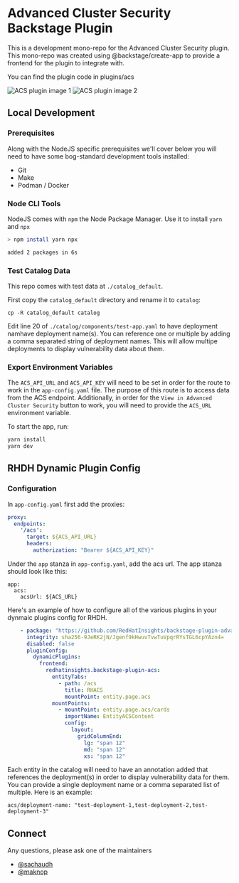 # Advanced Cluster Security Backstage Plugin

This is a development mono-repo for the Advanced Cluster Security plugin. This mono-repo was created using @backstage/create-app to provide a frontend for the plugin to integrate with.

You can find the plugin code in plugins/acs

![ACS plugin image 1](images/acs_plugin_screenshot_1.png)
![ACS plugin image 2](images/acs_plugin_screenshot_2.png)

## Local Development

### Prerequisites

Along with the NodeJS specific prerequisites we'll cover below you will need to have some bog-standard development tools installed:

* Git
* Make
* Podman / Docker

### Node CLI Tools

NodeJS comes with `npm` the Node Package Manager. Use it to install `yarn` and `npx`

```bash
> npm install yarn npx

added 2 packages in 6s
```

### Test Catalog Data

This repo comes with test data at `./catalog_default`.

First copy the `catalog_default` directory and rename it to `catalog`:
```
cp -R catalog_default catalog
```

Edit line 20 of `./catalog/components/test-app.yaml` to have deployment namhave deployment name(s). You can reference one or multiple by adding a comma separated string of deployment names. This will allow multipe deployments to display vulnerability data about them.

### Export Environment Variables

The `ACS_API_URL` and `ACS_API_KEY` will need to be set in order for the route to work in the `app-config.yaml` file. The purpose of this route is to access data from the ACS endpoint. Additionally, in order for the `View in Advanced Cluster Security` button to work, you will need to provide the `ACS_URL` environment variable.

To start the app, run:
```sh
yarn install
yarn dev
```

## RHDH Dynamic Plugin Config

### Configuration
In `app-config.yaml` first add the proxies:

```yaml
proxy:
  endpoints:
    '/acs':
      target: ${ACS_API_URL}
      headers:
        authorization: "Bearer ${ACS_API_KEY}"
```

Under the `app` stanza in `app-config.yaml`, add the acs url. The app stanza should look like this:
```
app:
  acs:
    acsUrl: ${ACS_URL}
```

Here's an example of how to configure all of the various plugins in your dynmaic plugins config for RHDH.

```yaml
    - package: "https://github.com/RedHatInsights/backstage-plugin-advanced-cluster-security/releases/download/v0.1.1/redhatinsights-backstage-plugin-acs-dynamic-0.1.1.tgz"
      integrity: sha256-9JeRK2jN/Jgenf9kHwuvTvwTuVpqrRYsTGL6cpYAzn4=
      disabled: false
      pluginConfig:
        dynamicPlugins:
          frontend:
            redhatinsights.backstage-plugin-acs:
              entityTabs:
                - path: /acs
                  title: RHACS
                  mountPoint: entity.page.acs
              mountPoints:
                - mountPoint: entity.page.acs/cards
                  importName: EntityACSContent
                  config:
                    layout:
                      gridColumnEnd:
                        lg: "span 12"
                        md: "span 12"
                        xs: "span 12"
```

Each entity in the catalog will need to have an annotation added that references the deployment(s) in order to display vulnerability data for them. You can provide a single deployment name or a comma separated list of multiple. Here is an example:
```
acs/deployment-name: "test-deployment-1,test-deployment-2,test-deployment-3"
```

## Connect

Any questions, please ask one of the maintainers

- [@sachaudh](https://github.com/sachaudh)
- [@maknop](https://github.com/maknop/)

